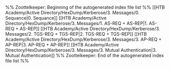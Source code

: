 %% Zoottelkeeper: Beginning of the autogenerated index file list  %%
 [[HTB Academy/Active Directory/HexDump/Kerberose/3. Messages/0. Sequance|0. Sequance]]
 [[HTB Academy/Active Directory/HexDump/Kerberose/3. Messages/1. AS-REQ + AS-REP|1. AS-REQ + AS-REP]]
 [[HTB Academy/Active Directory/HexDump/Kerberose/3. Messages/2. TGS-REQ + TGS-REP|2. TGS-REQ + TGS-REP]]
 [[HTB Academy/Active Directory/HexDump/Kerberose/3. Messages/3. AP-REQ + AP-REP|3. AP-REQ + AP-REP]]
 [[HTB Academy/Active Directory/HexDump/Kerberose/3. Messages/3. Mutual Authentication|3. Mutual Authentication]]
%% Zoottelkeeper: End of the autogenerated index file list  %%
